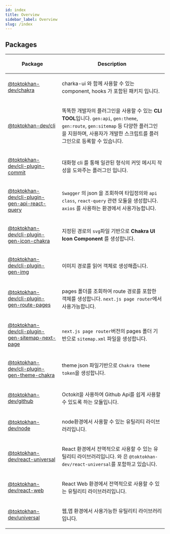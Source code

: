 ```yaml
---
id: index
title: Overview
sidebar_label: Overview
slug: /index
---
```






## Packages

<table><thead><tr><th>

Package


</th><th>

Description


</th></tr></thead>
<tbody><tr><td>

[@toktokhan-dev/chakra](./chakra)


</td><td>

charka-ui 와 함께 사용할 수 있는 component, hooks 가 포함된 패키지 입니다.


</td></tr>
<tr><td>

[@toktokhan-dev/cli](./cli)


</td><td>

똑똑한 개발자의 플러그인을 사용할 수 있는 **CLI TOOL**입니다. `gen:api`, `gen:theme`, `gen:route`, `gen:sitemap` 등 다양한 플러그인을 지원하며, 사용자가 개발한 스크립트를 플러그인으로 등록할 수 있습니다.


</td></tr>
<tr><td>

[@toktokhan-dev/cli-plugin-commit](./cli-plugin-commit)


</td><td>

대화형 cli 를 통해 일관된 형식의 커밋 메시지 작성을 도와주는 플러그인 입니다.


</td></tr>
<tr><td>

[@toktokhan-dev/cli-plugin-gen-api-react-query](./cli-plugin-gen-api-react-query)


</td><td>

`Swagger` 의 json 을 조회하여 타입정의와 `api class`, `react-query` 관련 모듈을 생성합니다. `axios` 를 사용하는 환경에서 사용가능합니다.


</td></tr>
<tr><td>

[@toktokhan-dev/cli-plugin-gen-icon-chakra](./cli-plugin-gen-icon-chakra)


</td><td>

지정된 경로의 `svg`파일 기반으로 **Chakra UI Icon Component** 를 생성합니다.


</td></tr>
<tr><td>

[@toktokhan-dev/cli-plugin-gen-img](./cli-plugin-gen-img)


</td><td>

이미지 경로를 읽어 객체로 생성해줍니다.


</td></tr>
<tr><td>

[@toktokhan-dev/cli-plugin-gen-route-pages](./cli-plugin-gen-route-pages)


</td><td>

pages 폴더를 조회하여 route 경로를 포함한 객체를 생성합니다. `next.js page router`에서 사용가능합니다.


</td></tr>
<tr><td>

[@toktokhan-dev/cli-plugin-gen-sitemap-next-page](./cli-plugin-gen-sitemap-next-page)


</td><td>

`next.js page router`버전의 pages 폴더 기반으로 `sitemap.xml` 파일을 생성합니다.


</td></tr>
<tr><td>

[@toktokhan-dev/cli-plugin-gen-theme-chakra](./cli-plugin-gen-theme-chakra)


</td><td>

theme json 파일기반으로 `Chakra theme token`을 생성합니다.


</td></tr>
<tr><td>

[@toktokhan-dev/github](./github)


</td><td>

Octokit을 사용하여 Github Api를 쉽게 사용할 수 있도록 하는 모듈입니다.


</td></tr>
<tr><td>

[@toktokhan-dev/node](./node)


</td><td>

node환경에서 사용할 수 있는 유틸리티 라이브러리입니다.


</td></tr>
<tr><td>

[@toktokhan-dev/react-universal](./react-universal)


</td><td>

React 환경에서 전역적으로 사용할 수 있는 유틸리티 라이브러리입니다.  와 은 `@toktokhan-dev/react-universal`를 포함하고 있습니다.


</td></tr>
<tr><td>

[@toktokhan-dev/react-web](./react-web)


</td><td>

React Web 환경에서 전역적으로 사용할 수 있는 유틸리티 라이브러리입니다.


</td></tr>
<tr><td>

[@toktokhan-dev/universal](./universal)


</td><td>

웹,앱 환경에서 사용가능한 유틸리티 라이브러리입니다.


</td></tr>
</tbody></table>
